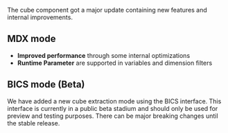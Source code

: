 The cube component got a major update containing new features and internal improvements.

## MDX mode

- **Improved performance** through some internal optimizations
- **Runtime Parameter** are supported in variables and dimension filters

## BICS mode (Beta)

We have added a new cube extraction mode using the BICS interface. This interface is currently in a public beta stadium and should only be used for preview and testing purposes. There can be major breaking changes until the stable release.
